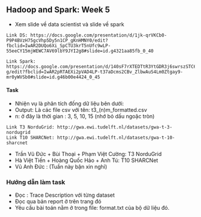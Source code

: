 
## Hadoop and Spark: Week 5
- Xem slide về data scientist và slide về spark 
```
Link DS: https://docs.google.com/presentation/d/1jk-qrVKCb0-P9P4BVzH75gcVhp5Dy5n1CP_gKnHMNY0/edit?fbclid=IwAR2DUQo6Xi_SpCTU3krT5nUfc9wLP-55eeCY15mjWEWC7AV69lbY9JYI2g8#slide=id.g4321aa85fb_0_40

Link Spark: https://docs.google.com/presentation/d/140sF7rXTEDTtR3YtGDR3j6swrszSTC6LwkWrVKbWt-g/edit?fbclid=IwAR2pRTAEXi2pVAD4LP-t37aDcms2CBv_ZlbwAuS4Lm0Ztgay9-mr0yWVSb0#slide=id.g46b00e4424_0_45
```


#### Task
- Nhiện vụ là phân tích đống dữ liệu bên dưới:
- Output: Là các file csv với tên:  t3_(n)m_formatted.csv
- n: ở đây là thời gian : 3, 5, 10, 15  (nhớ bỏ dấu ngoặc tròn)

```
Link T3 NorduGrid: http://gwa.ewi.tudelft.nl/datasets/gwa-t-3-nordugrid
Link T10 SHARCNet: http://gwa.ewi.tudelft.nl/datasets/gwa-t-10-sharcnet
```

- Trần Vũ Đức + Bùi Thoại + Phạm Việt Cường: T3 NorduGrid
- Hà Việt Tiến + Hoàng Quốc Hảo + Anh Tú: T10 SHARCNet 
- Vũ Anh Đức : (Tuần này bận xin nghỉ)


### Hướng dẫn làm task 
- Đọc : Trace Description với từng dataset 
- Đọc qua bản report ở trên trang đó 
- Yêu cầu bài toán nằm ở trong file: format.txt của bộ dữ liệu đó.


































